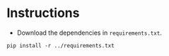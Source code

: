 # Instructions 
- Download the dependencies in `requirements.txt`.
```
pip install -r ../requirements.txt
```
